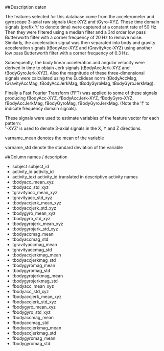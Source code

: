 ##Description daten

The features selected for this database come from the accelerometer and gyroscope 3-axial raw signals tAcc-XYZ and tGyro-XYZ. 
These time domain signals (prefix 't' to denote time) were captured at a constant rate of 50 Hz. Then they were filtered using 
a median filter and a 3rd order low pass Butterworth filter with a corner frequency of 20 Hz to remove noise. Similarly, 
the acceleration signal was then separated into body and gravity acceleration signals (tBodyAcc-XYZ and tGravityAcc-XYZ) using 
another low pass Butterworth filter with a corner frequency of 0.3 Hz. 

Subsequently, the body linear acceleration and angular velocity were derived in time to obtain Jerk signals 
(tBodyAccJerk-XYZ and tBodyGyroJerk-XYZ). Also the magnitude of these three-dimensional signals were calculated using the 
Euclidean norm (tBodyAccMag, tGravityAccMag, tBodyAccJerkMag, tBodyGyroMag, tBodyGyroJerkMag). 

Finally a Fast Fourier Transform (FFT) was applied to some of these signals producing fBodyAcc-XYZ, fBodyAccJerk-XYZ, 
fBodyGyro-XYZ, fBodyAccJerkMag, fBodyGyroMag, fBodyGyroJerkMag. (Note the 'f' to indicate frequency domain signals). 

These signals were used to estimate variables of the feature vector for each pattern:  
'-XYZ' is used to denote 3-axial signals in the X, Y and Z directions.

varname_mean denotes the mean of the variable

varname_std denote the standard deviation of the variable


##Column names / description
* subject 		        subject_id
* activity_id 		    activity_id
* activity_text   	    activity_id translated in descriptive activity names
* tbodyacc_mean_xyz	
* tbodyacc_std_xyz	
* tgravityacc_mean_xyz
* tgravityacc_std_xyz
* tbodyaccjerk_mean_xyz
* tbodyaccjerk_std_xyz
* tbodygyro_mean_xyz
* tbodygyro_std_xyz
* tbodygyrojerk_mean_xyz
* tbodygyrojerk_std_xyz
* tbodyaccmag_mean
* tbodyaccmag_std
* tgravityaccmag_mean
* tgravityaccmag_std
* tbodyaccjerkmag_mean
* tbodyaccjerkmag_std
* tbodygyromag_mean
* tbodygyromag_std
* tbodygyrojerkmag_mean
* tbodygyrojerkmag_std
* fbodyacc_mean_xyz
* fbodyacc_std_xyz
* fbodyaccjerk_mean_xyz
* fbodyaccjerk_std_xyz
* fbodygyro_mean_xyz
* fbodygyro_std_xyz
* fbodyaccmag_mean
* fbodyaccmag_std
* fbodyaccjerkmag_mean
* fbodyaccjerkmag_std
* fbodygyromag_mean
* fbodygyromag_std
